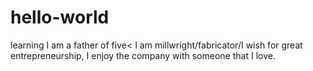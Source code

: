 # hello-world
learning
I am a father of five< I am millwright/fabricator/I wish for great entrepreneurship, I enjoy the company with someone that I love.
